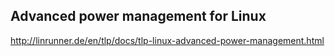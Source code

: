 
## Advanced power management for Linux

http://linrunner.de/en/tlp/docs/tlp-linux-advanced-power-management.html
